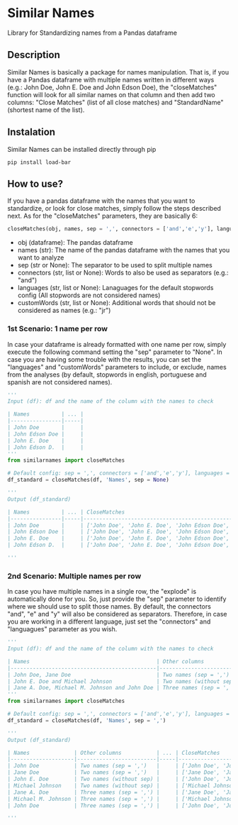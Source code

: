 # Similar Names
Library for Standardizing names from a Pandas dataframe

## Description
Similar Names is basically a package for names manipulation. That is, if you have a Pandas dataframe with multiple names written in different ways (e.g.: John Doe, John E. Doe and John Edson Doe), the "closeMatches" function will look for all similar names on that column and then add two columns: "Close Matches" (list of all close matches) and "StandardName" (shortest name of the list).

## Instalation
Similar Names can be installed directly through pip
```
pip install load-bar
```

## How to use?
If you have a pandas dataframe with the names that you want to standardize, or look for close matches, simply follow the steps described next. As for the "closeMatches" parameters, they are basically 6:
```python
closeMatches(obj, names, sep = ',', connectors = ['and','e','y'], languages = ['english', 'portuguese', 'spanish'], customWords = None)
```
- obj (dataframe): The pandas dataframe
- names (str): The name of the pandas dataframe with the names that you want to analyze
- sep (str or None): The separator to be used to split multiple names
- connectors (str, list or None): Words to also be used as separators (e.g.: "and")
- languages (str, list or None): Lanaguages for the default stopwords config (All stopwords are not considered names)
- customWords (str, list or None): Additional words that should not be considered as names (e.g.: "jr")

### 1st Scenario: 1 name per row
In case your dataframe is already formatted with one name per row, simply execute the following command setting the "sep" parameter to "None". In case you are having some trouble with the results, you can set the "languages" and "customWords" parameters to include, or exclude, names from the analyses (by default, stopwords in english, portuguese and spanish are not considered names).

```python
'''
Input (df): df and the name of the column with the names to check

| Names          | ... |
|----------------|-----|
| John Doe       |     |
| John Edson Doe |     |
| John E. Doe    |     |
| John Edson D.  |     |
'''
from similarnames import closeMatches

# Default config: sep = ',', connectors = ['and','e','y'], languages = ['english', 'portuguese', 'spanish'], customWords = None
df_standard = closeMatches(df, 'Names', sep = None)

'''
Output (df_standard)

| Names          | ... | CloseMatches                                                   | StandardName |
|----------------|-----|----------------------------------------------------------------|--------------|
| John Doe       |     | ['John Doe', 'John E. Doe', 'John Edson Doe', 'John Edson D.'] | John Doe     |
| John Edson Doe |     | ['John Doe', 'John E. Doe', 'John Edson Doe', 'John Edson D.'] | John Doe     |
| John E. Doe    |     | ['John Doe', 'John E. Doe', 'John Edson Doe', 'John Edson D.'] | John Doe     |
| John Edson D.  |     | ['John Doe', 'John E. Doe', 'John Edson Doe', 'John Edson D.'] | John Doe     |

'''
```
### 2nd Scenario: Multiple names per row
In case you have multiple names in a single row, the "explode" is automatically done for you. So, just provide the "sep" parameter to identify where we should use to split those names. By default, the connectors "and", "e" and "y" will also be considered as separators. Therefore, in case you are working in a different language, just set the "connectors" and "languagues" parameter as you wish.

```python
'''
Input (df): df and the name of the column with the names to check

| Names                                        | Other columns           | ... |
|----------------------------------------------|-------------------------|-----|
| John Doe, Jane Doe                           | Two names (sep = ',')   |     |
| John E. Doe and Michael Johnson              | Two names (without sep) |     |
| Jane A. Doe, Michael M. Johnson and John Doe | Three names (sep = ',') |     |
'''
from similarnames import closeMatches

# Default config: sep = ',', connectors = ['and','e','y'], languages = ['english', 'portuguese', 'spanish'], customWords = None
df_standard = closeMatches(df, 'Names', sep = ',')

'''
Output (df_standard)

| Names              | Other columns           | ... | CloseMatches                              | StandardName    |
|--------------------|-------------------------|-----|-------------------------------------------|-----------------|
| John Doe           | Two names (sep = ',')   |     | ['John Doe', 'John E. Doe']               | John Doe        |
| Jane Doe           | Two names (sep = ',')   |     | ['Jane Doe', 'Jane A. Doe']               | Jane Doe        |
| John E. Doe        | Two names (without sep) |     | ['John Doe', 'John E. Doe']               | John Doe        |
| Michael Johnson    | Two names (without sep) |     | ['Michael Johnson', 'Michael M. Johnson'] | Michael Johnson |
| Jane A. Doe        | Three names (sep = ',') |     | ['Jane Doe', 'Jane A. Doe']               | Jane Doe        |
| Michael M. Johnson | Three names (sep = ',') |     | ['Michael Johnson', 'Michael M. Johnson'] | Michael Johnson |
| John Doe           | Three names (sep = ',') |     | ['John Doe', 'John E. Doe']               | John Doe        |

'''
```
